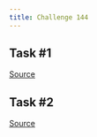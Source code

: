 ```yaml
---
title: Challenge 144
---
```



## Task #1

[Source](https://github.com/manwar/perlweeklychallenge-club/blob/master/challenge-144/alexander-pankoff/perl/ch-1.pl)

## Task #2

[Source](https://github.com/manwar/perlweeklychallenge-club/blob/master/challenge-144/alexander-pankoff/perl/ch-2.pl)
